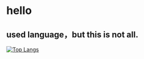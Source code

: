 # hello

## used language，but this is not all.

[![Top Langs](https://github-readme-stats.vercel.app/api/top-langs/?username=LeoBenChoi&layout=donut)](https://github.com/anuraghazra/github-readme-stats)
